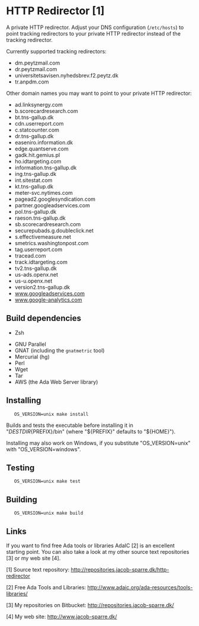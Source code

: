 HTTP Redirector [1]
===================

A private HTTP redirector.  Adjust your DNS configuration (`/etc/hosts`) to
point tracking redirectors to your private HTTP redirector instead of the
tracking redirector.

Currently supported tracking redirectors:

* dm.peytzmail.com
* dr.peytzmail.com
* universitetsavisen.nyhedsbrev.f2.peytz.dk
* tr.anpdm.com

Other domain names you may want to point to your private HTTP redirector:

* ad.linksynergy.com
* b.scorecardresearch.com
* bt.tns-gallup.dk
* cdn.userreport.com
* c.statcounter.com
* dr.tns-gallup.dk
* easeniro.information.dk
* edge.quantserve.com
* gadk.hit.gemius.pl
* ho.idtargeting.com
* information.tns-gallup.dk
* ing.tns-gallup.dk
* int.sitestat.com
* kt.tns-gallup.dk
* meter-svc.nytimes.com
* pagead2.googlesyndication.com
* partner.googleadservices.com
* pol.tns-gallup.dk
* raeson.tns-gallup.dk
* sb.scorecardresearch.com
* securepubads.g.doubleclick.net
* s.effectivemeasure.net
* smetrics.washingtonpost.com
* tag.userreport.com
* tracead.com
* track.idtargeting.com
* tv2.tns-gallup.dk
* us-ads.openx.net
* us-u.openx.net
* version2.tns-gallup.dk
* www.googleadservices.com
* www.google-analytics.com


Build dependencies
------------------

+ Zsh
* GNU Parallel
* GNAT (including the `gnatmetric` tool)
* Mercurial (hg)
* Perl
* Wget
* Tar
* AWS (the Ada Web Server library)


Installing
----------

```
   OS_VERSION=unix make install
```

Builds and tests the executable before installing it in
"${DESTDIR}${PREFIX}/bin" (where "${PREFIX}" defaults to "${HOME}").

Installing may also work on Windows, if you substitute "OS_VERSION=unix" with
"OS_VERSION=windows".


Testing
-------

```
   OS_VERSION=unix make test
```


Building
--------

```
   OS_VERSION=unix make build
```


Links
-----

If you want to find free Ada tools or libraries AdaIC [2] is an excellent
starting point.  You can also take a look at my other source text
repositories [3] or my web site [4].

[1] Source text repository:
    http://repositories.jacob-sparre.dk/http-redirector

[2] Free Ada Tools and Libraries:
    http://www.adaic.org/ada-resources/tools-libraries/

[3] My repositories on Bitbucket:
    http://repositories.jacob-sparre.dk/

[4] My web site:
    http://www.jacob-sparre.dk/

